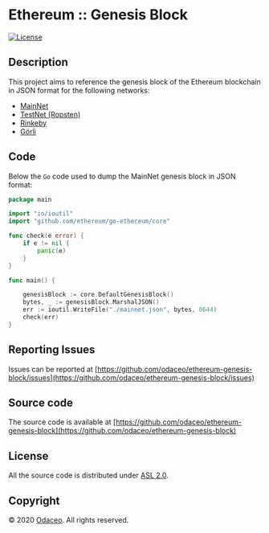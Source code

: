 # Ethereum :: Genesis Block

[![License](https://img.shields.io/github/license/odaceo/ethereum-genesis-block.svg)](LICENSE)

## Description

This project aims to reference the genesis block of the Ethereum blockchain in JSON format for the following networks:

* [MainNet](mainnet.json)
* [TestNet (Ropsten)](testnet.json)
* [Rinkeby](rinkeby.json)
* [Görli](gorli.json)

## Code

Below the `Go` code used to dump the MainNet genesis block in JSON format:

```go
package main

import "io/ioutil"
import "github.com/ethereum/go-ethereum/core"

func check(e error) {
    if e != nil {
        panic(e)
    }
}

func main() {

	genesisBlock := core.DefaultGenesisBlock()
	bytes, _ := genesisBlock.MarshalJSON()
	err := ioutil.WriteFile("./mainnet.json", bytes, 0644)
	check(err)
}
```

## Reporting Issues

Issues can be reported at [https://github.com/odaceo/ethereum-genesis-block/issues](https://github.com/odaceo/ethereum-genesis-block/issues)

## Source code

The source code is available at [https://github.com/odaceo/ethereum-genesis-block](https://github.com/odaceo/ethereum-genesis-block)

## License

All the source code is distributed under [ASL 2.0](LICENSE).

## Copyright

© 2020 [Odaceo](https://odaceo.ch). All rights reserved.
